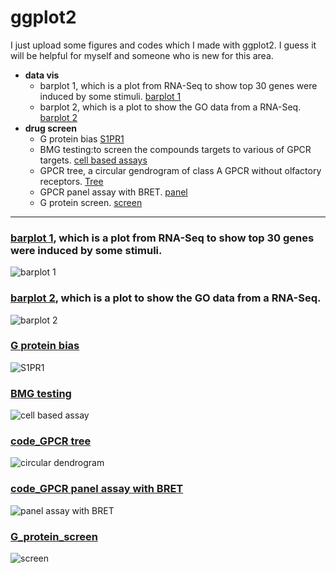 # ggplot2
I just upload some figures and codes which I made with ggplot2. I guess it will be helpful for myself and someone who is new for this area.

<!-- toc -->
* **data vis**
  - barplot 1, which is a plot from RNA-Seq to show top 30 genes were induced by some stimuli. [barplot 1](https://github.com/liyi983923/data_analysis/blob/main/data-vis/barplot1.r)
  - barplot 2, which is a plot to show the GO data from a RNA-Seq. [barplot 2](https://github.com/liyi983923/data_analysis/blob/main/data-vis/barplot2.r)
* **drug screen**
  - G protein bias [S1PR1](https://github.com/liyi983923/data_analysis/tree/main/GPCR_drug_screen/G_protein_bias)
  - BMG testing:to screen the compounds targets to various of GPCR targets. [cell based assays](https://github.com/liyi983923/data_analysis/blob/main/GPCR_drug_screen/BMG_testing)
  - GPCR tree, a circular gendrogram of class A GPCR without olfactory receptors. [Tree](https://github.com/liyi983923/data_analysis/blob/main/GPCR_drug_screen/GPCR_tree)
  - GPCR panel assay with BRET. [panel](https://github.com/liyi983923/data_analysis/tree/main/GPCR_drug_screen/GPCR_panel_assay)
  - G protein screen. [screen](https://github.com/liyi983923/data_analysis/tree/main/GPCR_drug_screen/G_protein_screen)
 
***
### [barplot 1](https://github.com/liyi983923/data_analysis/blob/main/data-vis/barplot1.r), which is a plot from RNA-Seq to show top 30 genes were induced by some stimuli.
![barplot 1](https://github.com/liyi983923/data_analysis/blob/main/data-vis/barplot1.png)

### [barplot 2](https://github.com/liyi983923/data_analysis/blob/main/data-vis/barplot2.r), which is a plot to show the GO data from a RNA-Seq.
![barplot 2](https://github.com/liyi983923/data_analysis/blob/main/data-vis/barplot2.png)


### [G protein bias](https://github.com/liyi983923/data_analysis/tree/main/GPCR_drug_screen/G_protein_bias)
![S1PR1](https://github.com/liyi983923/data_analysis/blob/main/GPCR_drug_screen/G_protein_bias/SP1R1_Radarchart.png)

### [BMG testing](https://github.com/liyi983923/data_analysis/blob/main/GPCR_drug_screen/BMG_testing/)
![cell based assay](https://github.com/liyi983923/data_analysis/blob/main/GPCR_drug_screen/BMG_testing/Rplot02.png)

### [code_GPCR tree](https://github.com/liyi983923/data_analysis/blob/main/GPCR_drug_screen/GPCR_tree)
![circular dendrogram](https://github.com/liyi983923/data_analysis/blob/main/GPCR_drug_screen/GPCR_tree/Rplot01.png)

### [code_GPCR panel assay with BRET](https://github.com/liyi983923/data_analysis/tree/main/GPCR_drug_screen/GPCR_panel_assay)
![panel assay with BRET](https://github.com/liyi983923/data_analysis/blob/main/GPCR_drug_screen/GPCR_panel_assay/b1.png)

### [G_protein_screen](https://github.com/liyi983923/data_analysis/tree/main/GPCR_drug_screen/G_protein_screen)
![screen](https://github.com/liyi983923/data_analysis/blob/main/GPCR_drug_screen/G_protein_screen/x2screen.png)






